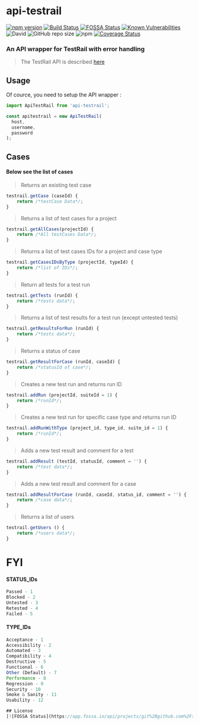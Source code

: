 # api-testrail

[![npm version](https://badge.fury.io/js/api-testrail.svg)](https://badge.fury.io/js/api-testrail)
[![Build Status](https://travis-ci.org/stepanchaparyan/testrailapi.svg?branch=master)](https://travis-ci.org/stepanchaparyan/testrailapi)
[![FOSSA Status](https://app.fossa.io/api/projects/git%2Bgithub.com%2Fstepanchaparyan%2Ftestrailapi.svg?type=shield)](https://app.fossa.io/projects/git%2Bgithub.com%2Fstepanchaparyan%2Ftestrailapi?ref=badge_shield)
[![Known Vulnerabilities](https://snyk.io/test/npm/api-testrail/badge.svg)](https://snyk.io/test/npm/api-testrail)
![David](https://img.shields.io/david/stepanchaparyan/testrailapi.svg)
![GitHub repo size](https://img.shields.io/github/repo-size/stepanchaparyan/testrailapi.svg)
![npm](https://img.shields.io/npm/dw/api-testrail.svg)
[![Coverage Status](https://coveralls.io/repos/github/stepanchaparyan/testrailapi/badge.svg?branch=master)](https://coveralls.io/github/stepanchaparyan/testrailapi?branch=master)
### An API wrapper for TestRail with error handling

> The TestRail API is described [here](http://docs.gurock.com/testrail-api2/start)

## Usage

Of cource, you need to setup the API wrapper :

```javascript
import ApiTestRail from 'api-testrail';

const apitestrail = new ApiTestRail(
  host, 
  username,
  password
);
```

## Cases
#### Below see the list of cases

> Returns an existing test case
```javascript
testrail.getCase (caseId) {
    return /*testCase Data*/;
}
```

> Returns a list of test cases for a project
```javascript
testrail.getAllCases(projectId) {
    return /*All testCases Data*/;
}
```
> Returns a list of test cases IDs for a project and case type
```javascript
testrail.getCasesIDsByType (projectId, typeId) {
    return /*list of IDs*/;
}
```
> Return all tests for a test run
```javascript
testrail.getTests (runId) {
    return /*tests data*/;
}
```

> Returns a list of test results for a test run (except untested tests)
```javascript
testrail.getResultsForRun (runId) {
    return /*tests data*/;
}
```

> Returns a status of case
```javascript
testrail.getResultForCase (runId, caseId) {
    return /*statusId of case*/;
}
```

> Creates a new test run and returns run ID
```javascript
testrail.addRun (projectId, suiteId = 1) {
    return /*runId*/;
}
```

> Creates a new test run for specific case type and returns run ID
```javascript
testrail.addRunWithType (project_id, type_id, suite_id = 1) {
    return /*runId*/;
}
```

> Adds a new test result and comment for a test
```javascript
testrail.addResult (testId, statusId, comment = '') {
    return /*test data*/;
}
```

> Adds a new test result and comment for a case
```javascript
testrail.addResultForCase (runId, caseId, status_id, comment = '') {
    return /*case data*/;
}
```

> Returns a list of users
```javascript
testrail.getUsers () {
    return /*users data*/;
}
```

# FYI
#### STATUS_IDs
```javascript
Passed - 1
Blocked - 2
Untested - 3
Retested - 4
Failed - 5
```
#### TYPE_IDs
```javascript
Acceptance - 1
Accessibility - 2
Automated - 3
Compatibility - 4
Destructive - 5
Functional - 6
Other (Default) - 7
Performance - 8
Regression - 9
Security - 10
Smoke & Sanity - 11
Usability - 12

## License
[![FOSSA Status](https://app.fossa.io/api/projects/git%2Bgithub.com%2Fstepanchaparyan%2Ftestrailapi.svg?type=large)](https://app.fossa.io/projects/git%2Bgithub.com%2Fstepanchaparyan%2Ftestrailapi?ref=badge_large) [![Greenkeeper badge](https://badges.greenkeeper.io/stepanchaparyan/testrailapi.svg)](https://greenkeeper.io/)
